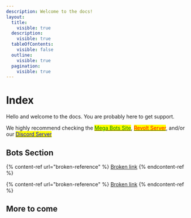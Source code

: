 ```yaml
---
description: Welcome to the docs!
layout:
  title:
    visible: true
  description:
    visible: true
  tableOfContents:
    visible: false
  outline:
    visible: true
  pagination:
    visible: true
---
```


# Index

Hello and welcome to the docs. You are probably here to get support.

We highly recommend checking the [<mark style="color:green;">Mega Bots Site</mark>](https://mu-mega-bots.github.io/), [<mark style="color:red;">Revolt Server</mark>](https://rvlt.gg/d921cr9H), and/or our [<mark style="color:blue;">Discord Server</mark>](https://discord.gg/J9N6evPF8Y)

## Bots Section

{% content-ref url="broken-reference" %}
[Broken link](broken-reference)
{% endcontent-ref %}

{% content-ref url="broken-reference" %}
[Broken link](broken-reference)
{% endcontent-ref %}

## More to come
